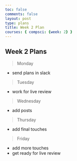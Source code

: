 ```yaml
---
toc: false
comments: false
layout: post
type: plans
title: Week 2 Plan
courses: { compsci: {week: 2} }
---
```


## Week 2 Plans
> Monday
- send plans in slack

> Tuesday
- work for live review

> Wednesday
- add posts

> Thursday
- add final touches

> Friday
- add more touches 
- get ready for live review 